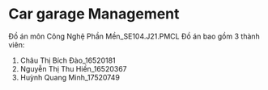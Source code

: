 # Car garage Management
Đồ án môn Công Nghệ Phần Mền_SE104.J21.PMCL
Đồ án bao gồm 3 thành viên:
1. Châu Thị Bích Đào_16520181
2. Nguyễn Thị Thu Hiền_16520367
3. Huỳnh Quang Minh_17520749
